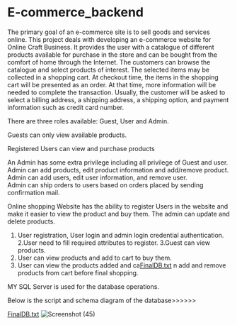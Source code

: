 # E-commerce_backend

The primary goal of an e-commerce site is to sell goods and services online. 
This project deals with developing an e-commerce website for Online Craft Business. 
It provides the user with a catalogue of different products available for purchase in the store and can be bought from the comfort of home through the Internet. 
The customers can browse the catalogue and select products of interest. The selected items may be collected in a shopping cart. 
At checkout time, the items in the shopping cart will be presented as an order.
At that time, more information will be needed to complete the transaction. Usually, the customer will be asked to select a billing address, 
a shipping address, a shipping option, and payment information such as credit card number. 

There are three roles available: Guest, User and Admin.    

Guests can only view available products.   

Registered Users can view and purchase products 

An Admin has some extra privilege including all privilege of Guest and user. 
Admin can add products, edit product information and add/remove product.
Admin can add users, edit user information, and remove user.  
Admin can ship orders to users based on orders placed by sending confirmation mail. 

Online shopping Website has the ability to register Users in the website and make it easier to view the product and buy them. 
The admin can update and delete products. 

1. User registration, User login and admin login credential authentication. 
2.User need to fill required attributes to register. 
3.Guest can view products. 
4. User can view products and add to cart to buy them. 
5. User can view the products added and ca[FinalDB.txt](https://github.com/NeerajaBommareddy/E-commerce_backend/files/10226520/FinalDB.txt)
n add and remove products from cart before final shopping. 

MY SQL Server is used for the database operations. 

Below is the script and schema diagram of the database>>>>>>

[FinalDB.txt](https://github.com/NeerajaBommareddy/E-commerce_backend/files/10226522/FinalDB.txt)
![Screenshot (45)](https://user-images.githubusercontent.com/92574790/207563464-5ea5c624-8659-4c75-95fc-54960e935ef5.png)
